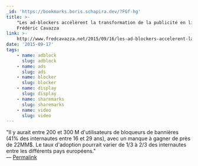 ```yaml
---
_id: 'https://bookmarks.boris.schapira.dev/?FGf-hg'
title: >-
    "Les ad-blockers accélèrent la transformation de la publicité en ligne",
    Frédéric Cavazza
link: >-
    http://www.fredcavazza.net/2015/09/16/les-ad-blockers-accelerent-la-transformation-de-la-publicite-en-ligne/
date: '2015-09-17'
tags:
    - name: adblock
      slug: adblock
    - name: ads
      slug: ads
    - name: blocker
      slug: blocker
    - name: display
      slug: display
    - name: sharemarks
      slug: sharemarks
    - name: video
      slug: video
---
```


&quot;Il y aurait entre 200 et 300 M d'utilisateurs de bloqueurs de bannières
(41% des internautes entre 16 et 29 ans), avec un manque à gagner de près de
22MM\$. Le taux d'adoption pourrait varier de 1/3 à 2/3 des internautes entre
les différents pays européens.&quot; <br>&#8212;
<a href="https://bookmarks.boris.schapira.dev/?FGf-hg" title="Permalink">Permalink</a>
